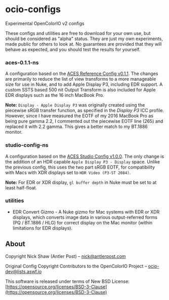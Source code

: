 # ocio-configs
Experimental OpenColorIO v2 configs

These configs and utilities are free to download for your own use, but should be considered as "alpha" status. They are just my own experiments, made public for others to look at. No guarantees are provided that they will behave as expected, and you should test the results for yourself.

### aces-0.1.1-ns
A configuration based on the [ACES Reference Config v0.1.1](https://github.com/AcademySoftwareFoundation/OpenColorIO-Config-ACES/releases/tag/v0.1.1). The changes are primarily to reduce the list of view transforms to a more manageable size for use in Nuke, and to add Apple Display P3, including EDR support. A custom SSTS based 500 nit Output Transform is also included for Apple EDR displays such as the 16 inch MacBook Pro.

**Note:** `Display - Apple Display P3` was originally created using the piecewise sRGB transfer function, as specified in the *Display P3* ICC profile. However, since I have measured the EOTF of my 2016 MacBook Pro as being pure gamma 2.2, I commented out the piecewise EOTF line (265) and replaced it with 2.2 gamma. This gives a better match to my BT.1886 monitor.

### studio-config-ns
A configuration based on the [ACES Studio Config v1.0.0](https://github.com/AcademySoftwareFoundation/OpenColorIO-Config-ACES/releases/tag/v1.0.0). The only change is the addition of an HDR capable `Apple Display P3 - Display` space. Unlike the previous config, this uses the two part sRGB EOTF, for compatibility with Macs with XDR displays set to `HDR Video (P3-ST 2084)`.

**Note:** For EDR or XDR display, `gl buffer depth` in Nuke must be set to at least half-float.

### utilities
- EDR Convert Gizmo - A Nuke gizmo for Mac systems with EDR or XDR displays, which converts image data in various output-referred forms (PQ / BT.1886 / HLG) for correct display on the Mac monitor (within limitations for EDR displays).

## About
Copyright Nick Shaw (Antler Post) – [nick@antlerpost.com](mailto:nick@antlerpost.com)


Original Config Copyright Contributors to the OpenColorIO Project – [ocio-dev@lists.aswf.io](mailto:ocio-dev@lists.aswf.io)

This software is released under terms of New BSD License: [https://opensource.org/licenses/BSD-3-Clause](https://opensource.org/licenses/BSD-3-Clause)